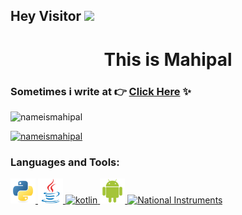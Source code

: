 ## Hey Visitor <img src="https://raw.githubusercontent.com/iampavangandhi/iampavangandhi/master/gifs/Hi.gif" width="30px">

<h1 align="center"> This is Mahipal </h1>

### Sometimes i write at :point_right: [Click Here](https://mahipal.dev) ✨

<p align="left"> <img src="https://komarev.com/ghpvc/?username=nameismahipal&label=Profile%20views&color=0e75b6&style=flat" alt="nameismahipal" /> </p>

<p align="left"> <a href="https://twitter.com/nameismahipal" target="blank"><img src="https://img.shields.io/twitter/follow/nameismahipal?logo=twitter&style=for-the-badge" alt="nameismahipal" /></a> </p>

<h3 align="left">Languages and Tools:</h3>
<p align="left"> <a href="https://www.python.org" target="_blank"> <img src="https://raw.githubusercontent.com/devicons/devicon/master/icons/python/python-original.svg" alt="python" width="40" height="40"/> </a> <a href="https://www.java.com" target="_blank"> <img src="https://raw.githubusercontent.com/devicons/devicon/master/icons/java/java-original.svg" alt="java" width="40" height="40"/> </a> <a href="https://kotlinlang.org" target="_blank"> <img src="https://www.vectorlogo.zone/logos/kotlinlang/kotlinlang-icon.svg" alt="kotlin" width="40" height="40"/> </a> <a href="https://developer.android.com/studio" target="_blank"> <img src="https://raw.githubusercontent.com/devicons/devicon/master/icons/android/android-plain.svg" alt="Android Development" width="40" height="40"/> </a> <a href="https://www.ni.com/en-us.html" target="_blank"> <img src="https://avatars.githubusercontent.com/u/5598284?s=200&v=4" alt="National Instruments" width="40" height="40"/> </a>
  
  
  
 
<!--
**nameismahipal/nameismahipal** is a ✨ _special_ ✨ repository because its `README.md` (this file) appears on your GitHub profile.

Here are some ideas to get you started:

- 🔭 I’m currently working on ...
- 🌱 I’m currently learning ...
- 👯 I’m looking to collaborate on ...
- 🤔 I’m looking for help with ...
- 💬 Ask me about ...
- 📫 How to reach me: ...
- 😄 Pronouns: ...
- ⚡ Fun fact: ...
-->
